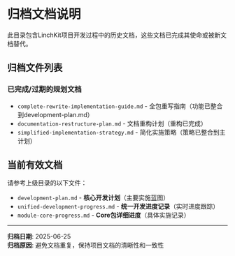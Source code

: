 # 归档文档说明

此目录包含LinchKit项目开发过程中的历史文档，这些文档已完成其使命或被新文档替代。

## 归档文件列表

### 已完成/过期的规划文档
- `complete-rewrite-implementation-guide.md` - 全包重写指南（功能已整合到development-plan.md）
- `documentation-restructure-plan.md` - 文档重构计划（重构已完成）
- `simplified-implementation-strategy.md` - 简化实施策略（策略已整合到主计划）

## 当前有效文档
请参考上级目录的以下文件：
- `development-plan.md` - **核心开发计划**（主要实施蓝图）
- `unified-development-progress.md` - **统一开发进度记录**（实时进度跟踪）
- `module-core-progress.md` - **Core包详细进度**（具体实施记录）

---
**归档日期**: 2025-06-25  
**归档原因**: 避免文档重复，保持项目文档的清晰性和一致性